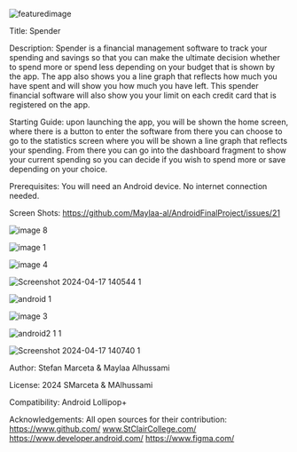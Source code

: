 
![featuredimage](https://github.com/Maylaa-al/AndroidFinalProject/assets/91930360/da477743-68d8-4d41-a1ba-e97b3a8e913c)

Title: Spender

Description: Spender is a financial management software to track your spending and savings so that you can make the ultimate decision whether to spend more or spend less depending on your budget that is shown by the app. The app also shows you a line graph that reflects how much you have spent and will show you how much you have left. This spender financial software will also show you your limit on each credit card that is registered on the app.

Starting Guide:  upon launching the app, you will be shown the home screen, where there is a button to enter the software from there you can choose to go to the statistics screen where you will be shown a line graph that reflects your spending. From there you can go into the dashboard fragment to show your current spending so you can decide if you wish to spend more or save depending on your choice.

Prerequisites: You will need an Android device. No internet connection needed.

Screen Shots:  https://github.com/Maylaa-al/AndroidFinalProject/issues/21

![image 8](https://github.com/Maylaa-al/AndroidFinalProject/assets/123242347/8fbc085c-bc07-4a8e-94cc-8d9a518a76a8)

![image 1](https://github.com/Maylaa-al/AndroidFinalProject/assets/123242347/58c4635e-d6a3-4937-b8e1-9baa5ea6b8ea)

![image 4](https://github.com/Maylaa-al/AndroidFinalProject/assets/123242347/d317763f-3ca8-4fff-b65b-88303d7e5be6)

![Screenshot 2024-04-17 140544 1](https://github.com/Maylaa-al/AndroidFinalProject/assets/123242347/c0baeca3-8c81-485c-8b4a-fa9a165607b2)

![android 1](https://github.com/Maylaa-al/AndroidFinalProject/assets/123242347/3d0575fc-f527-4fda-9337-6cbdb91c6d3e)

![image 3](https://github.com/Maylaa-al/AndroidFinalProject/assets/123242347/54ef632f-f2e6-4d43-a203-5b6f29997351)

![android2 1 1](https://github.com/Maylaa-al/AndroidFinalProject/assets/123242347/15fb627e-431b-48bd-8d0b-c0e4bd9398db)

![Screenshot 2024-04-17 140740 1](https://github.com/Maylaa-al/AndroidFinalProject/assets/123242347/fbf4b9cb-5e28-4358-8b51-d1d9d7bd40a6)


Author: Stefan Marceta & Maylaa Alhussami

License: 2024 SMarceta & MAlhussami

Compatibility: Android Lollipop+

Acknowledgements: All open sources for their contribution:
https://www.github.com/
www.StClairCollege.com/
https://www.developer.android.com/
https://www.figma.com/
